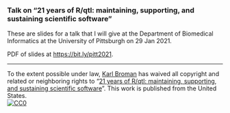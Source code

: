 ### Talk on &ldquo;21 years of R/qtl: maintaining, supporting, and sustaining scientific software&rdquo;


These are slides for a talk that I will give at the
Department of Biomedical Informatics
at the University of Pittsburgh on 29 Jan 2021.

PDF of slides at <https://bit.ly/pitt2021>.

---

To the extent possible under law,
[Karl Broman](https://github.com/kbroman)
has waived all copyright and related or neighboring rights to
&ldquo;[21 years of R/qtl: maintaining, supporting, and sustaining scientific software](https://github.com/kbroman/Talk_Pitt2021)&rdquo;.
This work is published from the United States.
<br/>
[![CC0](https://i.creativecommons.org/p/zero/1.0/88x31.png)](https://creativecommons.org/publicdomain/zero/1.0/)
